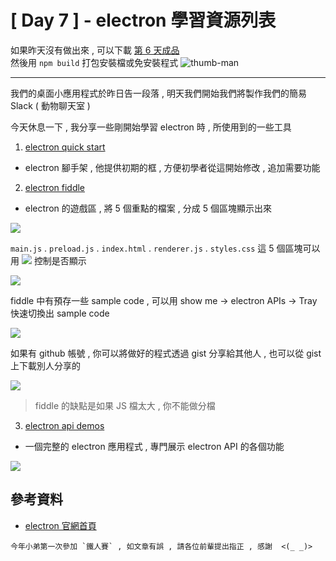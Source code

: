 # [ Day 7 ] - electron 學習資源列表 

如果昨天沒有做出來 , 可以下載 [第 6 天成品](https://github.com/andrew781026/ithome_ironman_2020/tree/master/day-06)   
然後用 `npm build` 打包安裝檔或免安裝程式 ![thumb-man](https://ithelp.ithome.com.tw/images/emoticon/emoticon12.gif)

-----

我們的桌面小應用程式於昨日告一段落 , 明天我們開始我們將製作我們的簡易 Slack ( 動物聊天室 )

今天休息一下 , 我分享一些剛開始學習 electron 時 , 所使用到的一些工具 

1. [electron quick start](https://github.com/electron/electron-quick-start)

- electron 腳手架 , 他提供初期的框 , 方便初學者從這開始修改 , 追加需要功能

2. [electron fiddle](https://github.com/electron/fiddle/releases/tag/v0.16.0)

- electron 的遊戲區 , 將 5 個重點的檔案 , 分成 5 個區塊顯示出來 

![](https://i.imgur.com/w39AcDS.png)

`main.js` .  `preload.js` .  `index.html` . `renderer.js` . `styles.css` 這 5 個區塊可以用 ![](https://i.imgur.com/abxBbvb.png) 控制是否顯示
 
![](https://i.imgur.com/7wK5yEt.png)

fiddle 中有預存一些 sample code , 可以用 show me -> electron APIs -> Tray 快速切換出 sample code

![](https://i.imgur.com/ILb0WKK.png)

如果有 github 帳號 , 你可以將做好的程式透過 gist 分享給其他人 , 也可以從 gist 上下載別人分享的

![](https://i.imgur.com/As0vwFs.png)

> fiddle 的缺點是如果 JS 檔太大 , 你不能做分檔 

3. [electron api demos](https://github.com/electron/electron-api-demos/releases)

- 一個完整的 electron 應用程式 , 專門展示 electron API 的各個功能

![](https://i.imgur.com/kOsI05g.png)

## 參考資料

- [electron 官網首頁](https://www.electronjs.org/)


```
今年小弟第一次參加 `鐵人賽` , 如文章有誤 , 請各位前輩提出指正 , 感謝  <(_ _)>
```
